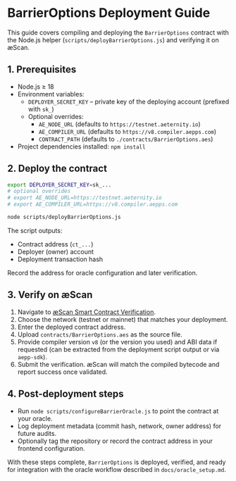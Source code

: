 # BarrierOptions Deployment Guide

This guide covers compiling and deploying the `BarrierOptions` contract with the
Node.js helper (`scripts/deployBarrierOptions.js`) and verifying it on æScan.

## 1. Prerequisites

- Node.js ≥ 18
- Environment variables:
  - `DEPLOYER_SECRET_KEY` – private key of the deploying account (prefixed with `sk_`)
  - Optional overrides:
    - `AE_NODE_URL` (defaults to `https://testnet.aeternity.io`)
    - `AE_COMPILER_URL` (defaults to `https://v8.compiler.aepps.com`)
    - `CONTRACT_PATH` (defaults to `./contracts/BarrierOptions.aes`)
- Project dependencies installed: `npm install`

## 2. Deploy the contract

```bash
export DEPLOYER_SECRET_KEY=sk_...
# optional overrides
# export AE_NODE_URL=https://testnet.aeternity.io
# export AE_COMPILER_URL=https://v8.compiler.aepps.com

node scripts/deployBarrierOptions.js
```

The script outputs:
- Contract address (`ct_...`)
- Deployer (owner) account
- Deployment transaction hash

Record the address for oracle configuration and later verification.

## 3. Verify on æScan

1. Navigate to [æScan Smart Contract Verification](https://aescan.io/contracts/verify).
2. Choose the network (testnet or mainnet) that matches your deployment.
3. Enter the deployed contract address.
4. Upload `contracts/BarrierOptions.aes` as the source file.
5. Provide compiler version `v8` (or the version you used) and ABI data if requested
   (can be extracted from the deployment script output or via `aepp-sdk`).
6. Submit the verification. æScan will match the compiled bytecode and report
   success once validated.

## 4. Post-deployment steps

- Run `node scripts/configureBarrierOracle.js` to point the contract at your
  oracle.
- Log deployment metadata (commit hash, network, owner address) for future audits.
- Optionally tag the repository or record the contract address in your frontend
  configuration.

With these steps complete, `BarrierOptions` is deployed, verified, and ready for
integration with the oracle workflow described in `docs/oracle_setup.md`.

